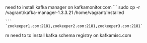need to install kafka manager on kafkamonitor.com
    ```
    sudo cp -r /vagrant/kafka-manager-1.3.3.21 /home/vagrant/Installed

    ```
    `zookeeper1.com:2181,zookeeper2.com:2181,zookeeper3.com:2181`
m
need to to install kafka schema registry on kafkamisc.com